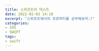 ```yaml
---
title: 스위프트의 테스트
date: 2022-02-03 14:10
excerpt: "스위프트에서의 프로퍼티를 공부해보자:)"
categories:
- IOS
- SWIFT
tags:
- swift
---
```


